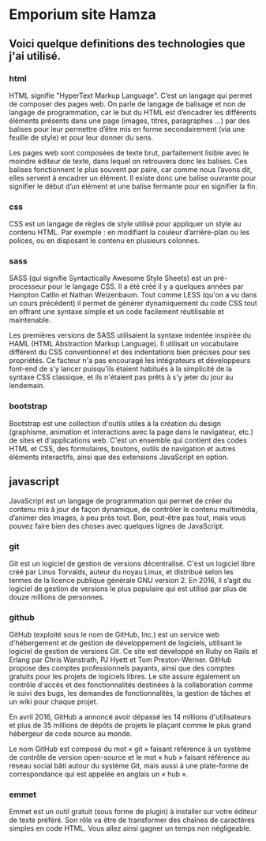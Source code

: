 # Emporium site Hamza
## Voici quelque definitions des technologies que j'ai utilisé.

### html
HTML signifie "HyperText Markup Language". C’est un langage qui permet de composer des pages web. On parle de langage de balisage et non de langage de programmation, car le but du HTML est d’encadrer les différents éléments présents dans une page (images, titres, paragraphes ...) par des balises pour leur permettre d’être mis en forme secondairement (via une feuille de style) et pour leur donner du sens.

Les pages web sont composées de texte brut, parfaitement lisible avec le moindre éditeur de texte, dans lequel on retrouvera donc les balises. Ces balises fonctionnent le plus souvent par paire, car comme nous l’avons dit, elles servent à encadrer un élément. Il existe donc une balise ouvrante pour signifier le début d’un élément et une balise fermante pour en signifier la fin.
### css
CSS est un langage de règles de style utilisé pour appliquer un style au contenu HTML. Par exemple : en modifiant la couleur d’arrière-plan ou les polices, ou en disposant le contenu en plusieurs colonnes.
### sass
SASS (qui signifie Syntactically Awesome Style Sheets) est un pré-processeur pour le langage CSS. Il a été créé il y a quelques années par Hampton Catlin et Nathan Weizenbaum. Tout comme LESS (qu'on a vu dans un cours précédent) il permet de générer dynamiquement du code CSS tout en offrant une syntaxe simple et un code facilement réutilisable et maintenable. 

Les premières versions de SASS utilisaient la syntaxe indentée inspirée du HAML (HTML Abstraction Markup Language). Il utilisait un vocabulaire différent du CSS conventionnel et des indentations bien précises pour ses propriétés. Ce facteur n'a pas encouragé les intégrateurs et développeurs font-end de s'y lancer puisqu'ils étaient habitués à la simplicité de la syntaxe CSS classique, et ils n'étaient pas prêts à s'y jeter du jour au lendemain. 
### bootstrap
Bootstrap est une collection d'outils utiles à la création du design (graphisme, animation et interactions avec la page dans le navigateur, etc.) de sites et d'applications web. C'est un ensemble qui contient des codes HTML et CSS, des formulaires, boutons, outils de navigation et autres éléments interactifs, ainsi que des extensions JavaScript en option.
## javascript
JavaScript est un langage de programmation qui permet de créer du contenu mis à jour de façon dynamique, de contrôler le contenu multimédia, d’animer des images, à peu près tout. Bon, peut-être pas tout, mais vous pouvez faire bien des choses avec quelques lignes de JavaScript.
### git
Git est un logiciel de gestion de versions décentralisé. C'est un logiciel libre créé par Linus Torvalds, auteur du noyau Linux, et distribué selon les termes de la licence publique générale GNU version 2. En 2016, il s’agit du logiciel de gestion de versions le plus populaire qui est utilisé par plus de douze millions de personnes.

### github
GitHub (exploité sous le nom de GitHub, Inc.) est un service web d'hébergement et de gestion de développement de logiciels, utilisant le logiciel de gestion de versions Git. Ce site est développé en Ruby on Rails et Erlang par Chris Wanstrath, PJ Hyett et Tom Preston-Werner. GitHub propose des comptes professionnels payants, ainsi que des comptes gratuits pour les projets de logiciels libres. Le site assure également un contrôle d'accès et des fonctionnalités destinées à la collaboration comme le suivi des bugs, les demandes de fonctionnalités, la gestion de tâches et un wiki pour chaque projet.

En avril 2016, GitHub a annoncé avoir dépassé les 14 millions d'utilisateurs et plus de 35 millions de dépôts de projets le plaçant comme le plus grand hébergeur de code source au monde.

Le nom GitHub est composé du mot « git » faisant référence à un système de contrôle de version open-source et le mot « hub » faisant référence au réseau social bâti autour du système Git, mais aussi à une plate-forme de correspondance qui est appelée en anglais un « hub ».

### emmet
Emmet est un outil gratuit (sous forme de plugin) à installer sur votre éditeur de texte préféré. Son rôle va être de transformer des chaînes de caractères simples en code HTML. Vous allez ainsi gagner un temps non négligeable.
